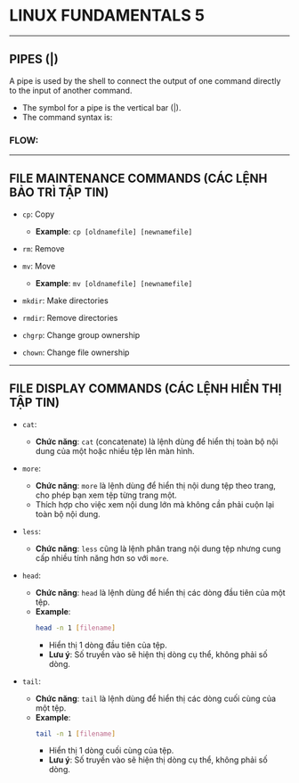 ﻿# LINUX FUNDAMENTALS 5

---

## PIPES (|)

A pipe is used by the shell to connect the output of one command directly to the input of another command. 

- The symbol for a pipe is the vertical bar (|).
- The command syntax is:


### FLOW:



---

## FILE MAINTENANCE COMMANDS (CÁC LỆNH BẢO TRÌ TẬP TIN)

- `cp`: Copy
  - **Example**: `cp [oldnamefile] [newnamefile]`
  
- `rm`: Remove
  
- `mv`: Move
  - **Example**: `mv [oldnamefile] [newnamefile]`
  
- `mkdir`: Make directories
  
- `rmdir`: Remove directories
  
- `chgrp`: Change group ownership
  
- `chown`: Change file ownership

---

## FILE DISPLAY COMMANDS (CÁC LỆNH HIỂN THỊ TẬP TIN)

- `cat`: 
  - **Chức năng**: `cat` (concatenate) là lệnh dùng để hiển thị toàn bộ nội dung của một hoặc nhiều tệp lên màn hình.
  
- `more`: 
  - **Chức năng**: `more` là lệnh dùng để hiển thị nội dung tệp theo trang, cho phép bạn xem tệp từng trang một.
  - Thích hợp cho việc xem nội dung lớn mà không cần phải cuộn lại toàn bộ nội dung.

- `less`: 
  - **Chức năng**: `less` cũng là lệnh phân trang nội dung tệp nhưng cung cấp nhiều tính năng hơn so với `more`.

- `head`: 
  - **Chức năng**: `head` là lệnh dùng để hiển thị các dòng đầu tiên của một tệp.
  - **Example**: 
    ```bash
    head -n 1 [filename]
    ```
    - Hiển thị 1 dòng đầu tiên của tệp.
    - **Lưu ý**: Số truyền vào sẽ hiện thị dòng cụ thể, không phải số dòng.

- `tail`: 
  - **Chức năng**: `tail` là lệnh dùng để hiển thị các dòng cuối cùng của một tệp.
  - **Example**:
    ```bash
    tail -n 1 [filename]
    ```
    - Hiển thị 1 dòng cuối cùng của tệp.
    - **Lưu ý**: Số truyền vào sẽ hiện thị dòng cụ thể, không phải số dòng.
